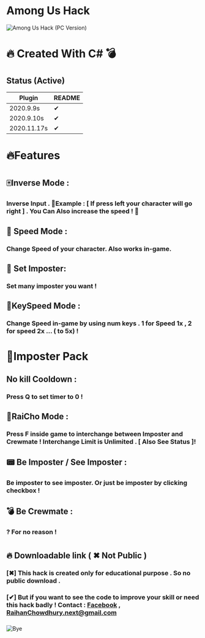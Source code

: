 # Among Us Hack
![Among Us Hack (PC Version) ](https://i.ibb.co/Kq1r4Kf/pic.png)

# 🔥 Created With C# 💣

## Status (Active)


| Plugin | README |
| ------ | ------ |
| 2020.9.9s|✔ |
| 2020.9.10s|✔ |
| 2020.11.17s|✔ |

# 🔥Features 
#  
## ️🀄️Inverse Mode : 
### Inverse Input . 💭️Example : [ If press left your character will go right ] . You Can Also increase the speed ! 🚄

## 🐧 Speed Mode :
### Change Speed of your character. Also works in-game.

## 🐸 Set Imposter:
### Set many imposter you want !

## 🍭KeySpeed Mode :
### Change Speed in-game by using num keys . 1 for Speed 1x , 2 for speed 2x ... ( to 5x) !

#  
#  
# 🎃Imposter Pack
##  
## No kill Cooldown :
###  Press Q to set timer to 0 !

##  🔮RaiCho Mode : 
### Press F inside game to interchange between Imposter and Crewmate ! Interchange Limit is Unlimited . [ Also See Status ]!

## 📟 Be Imposter / See Imposter :
### Be imposter to see imposter. Or just be imposter by clicking checkbox !

## 💣 Be Crewmate  :
### ? For no reason !

#  

## 🔥 Downloadable link ( ✖ Not Public )
###  
### [✖]  This hack is created only for educational purpose . So no public download . 
###  
### [✔] But if you want to see the code to improve your skill or need this hack badly ! Contact :  [Facebook](https://www.facebook.com/raihan.islam.35728/) , RaihanChowdhury.next@gmail.com
###  
###  
###  
<div align=”center”>

![Bye](https://media.tenor.com/images/8e889f99288ee40650cad8b6adb3679e/tenor.gif)

</div>
